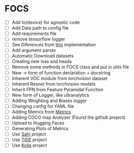 # FOCS

- [ ] Add to(device) for agnostic code
- [ ] Add Data path to config file
- [ ] Add requirements file
- [ ] remove tensorflow logger
- [ ] See Diferences from [this](https://github.com/zhenghao977/FCOS-PyTorch-37.2AP) implementation
- [ ] Add argument parser
- [ ] Automatic Download datasets
- [ ] Creating new loss and heads
- [ ] Remove some methods in FOCS class and put in utils file
- [ ] New -> form of function declaration + docstring
- [ ] Inherent VOC module from torchvision dataset
- [ ] Inherent Resnet from torchvision models
- [ ] Inherit FPN from Feature Pyramidal Function
- [ ] New form of Logger, like ultranalytics
- [ ] Adding Weighting and Biases logger
- [ ] Changing config for YAML file
- [ ] Adding Metrics from [Metrics](https://github.com/rafaelpadilla/review_object_detection_metrics)
- [ ] Adding COCO map Analyzer (Found the github project)
- [ ] Upload to Hugging Faces
- [ ] Generating Plots of Metrics
- [ ] Use [Sahi](https://github.com/obss/sahi) project
- [ ] Use [TIDE](https://github.com/dbolya/tide) project
- [ ] Use [Koila](https://github.com/rentruewang/koila) project
